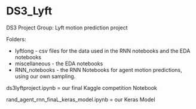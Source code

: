 # DS3_Lyft
DS3 Project Group: Lyft motion prediction project

Folders:
* lyftlong - csv files for the data used in the RNN notebooks and the EDA notebooks
* miscellaneous - the EDA notebooks
* RNN_notebooks - the RNN Notebooks for agent motion predictions, using our own sampling.

ds3lyftproject.ipynb = our final Kaggle competition Notebook

rand_agent_rnn_finaL_keras_model.ipynb = our Keras Model

